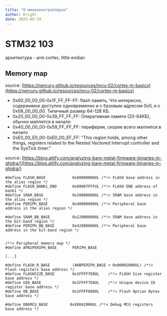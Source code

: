 ```yaml
---
title: "О микроконтроллерах"
author: Kright
date: 2025-09-29
---
```


# STM32 103

архитектура - arm cortex, little endian

## Memory map

source: [https://nercury.github.io/resources/mcu-02/cortex-m-basics](https://nercury.github.io/resources/mcu-02/cortex-m-basics)

* 0x00_00_00_00-0x1F_FF_FF-FF: flash память. Что интересно, содержимое доступно одновременно и c базовым адресом 0x0, и с 0x08_00_00_00. Типичный размер 64-128 КБ.
* 0x20_00_00_00-0x39_FF_FF_FF: Оперативная памяти (20-64КБ), обычно маппится в начало
* 0x40_00_00_00-0x59_FF_FF_FF: периферия, скорее всего маппится в начало
* 0xE0_00_E0_00-0xE0_00_EF_FF: "This region holds, among other things, registers related to the Nested Vectored Interrupt controller and the SysTick timer."



source: [https://blog.attify.com/analyzing-bare-metal-firmware-binaries-in-ghidra/](https://blog.attify.com/analyzing-bare-metal-firmware-binaries-in-ghidra/)

```
#define FLASH_BASE            0x08000000UL /*!< FLASH base address in the alias region */
#define FLASH_BANK1_END       0x08007FFFUL /*!< FLASH END address of bank1 */
#define SRAM_BASE             0x20000000UL /*!< SRAM base address in the alias region */
#define PERIPH_BASE           0x40000000UL /*!< Peripheral base address in the alias region */
 
#define SRAM_BB_BASE          0x22000000UL /*!< SRAM base address in the bit-band region */
#define PERIPH_BB_BASE        0x42000000UL /*!< Peripheral base address in the bit-band region */
 
 
/*!< Peripheral memory map */
#define APB1PERIPH_BASE       PERIPH_BASE
 
[...]
 
#define FLASH_R_BASE          (AHBPERIPH_BASE + 0x00002000UL) /*!< Flash registers base address */
#define FLASHSIZE_BASE        0x1FFFF7E0UL    /*!< FLASH Size register base address */
#define UID_BASE              0x1FFFF7E8UL    /*!< Unique device ID register base address */
#define OB_BASE               0x1FFFF800UL    /*!< Flash Option Bytes base address */
 
#define DBGMCU_BASE          0xE0042000UL /*!< Debug MCU registers base address */
```
